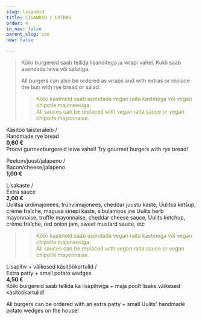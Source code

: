```yaml
---
slug: lisandid
title: LISANDID / EXTRAS
order: 4
in_nav: false
parent_slug: soo
new: false

---
```

<div class="ellipsis"></div>

> Kõiki burgereid saab tellida lisanditega ja wrapi vahel. Kukli saab asendada leiva või salatiga.
>
> All burgers can also be ordered as wraps and with extras or replace the bun with rye bread or salad.
>
> > </span>
> >
> > </span>
>
> > <span style="color: #839446;">Kõiki kastmeid saab asendada vegan raita kastmega või vegan chipotle majoneesiga.  
> > All sauces can be replaced with vegan raita sauce or vegan chipotle mayonnaise.</span>
> >
> > <span class="vege"></span><span class="vegan"></span>

Käsitöö täisteraleib /  
Handmade rye bread  
**0,60 €**  
<span class="koostis">Proovi gurmeeburgereid leiva vahel! Try gourmet burgers with rye bread!</span>

Peekon/juust/jalapeno /  
Bacon/cheese/jalapeno  
**1,00 €**

Lisakaste /  
Extra sauce  
**2,00 €**  
<span class="koostis">Uulitsa ürdimajonees, trühvlimajonees, cheddar juustu kaste, Uulitsa ketšup, crème fraîche, magusa sinepi kaste, sibulamoos jne Uulits herb mayonnaise, truffle mayonnaise, cheddar cheese sauce, Uulits ketchup, crème fraîche, red onion jam, sweet mustard sauce, etc</span>

> </span>

> > <span style="color: #839446;">Kõiki kastmeid saab asendada vegan raita kastmega või vegan chipotle majoneesiga.  
> > All sauces can be replaced with vegan raita sauce or vegan chipotle mayonnaise.</span>
> >
> > <span class="vege"></span><span class="vegan"></span>

<span class="special"></span>
Lisapihv + väikesed käsitöökartulid /  
Extra patty + small potato wedges  
**4,50 €**  
<span class="koostis">Kõiki burgereid saab tellida ka lisapihviga + maja poolt lisaks väikesed käsitöökartulid!

All burgers can be ordered with an extra patty + small Uulits' handmade potato wedges on the house!</span>
